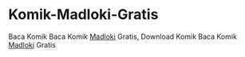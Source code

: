 # Komik-Madloki-Gratis
Baca Komik Baca Komik [Madloki](https://sociabuzz.com/galerimadloki/) Gratis, Download Komik Baca Komik [Madloki](https://linkr.bio/madloki/) Gratis
